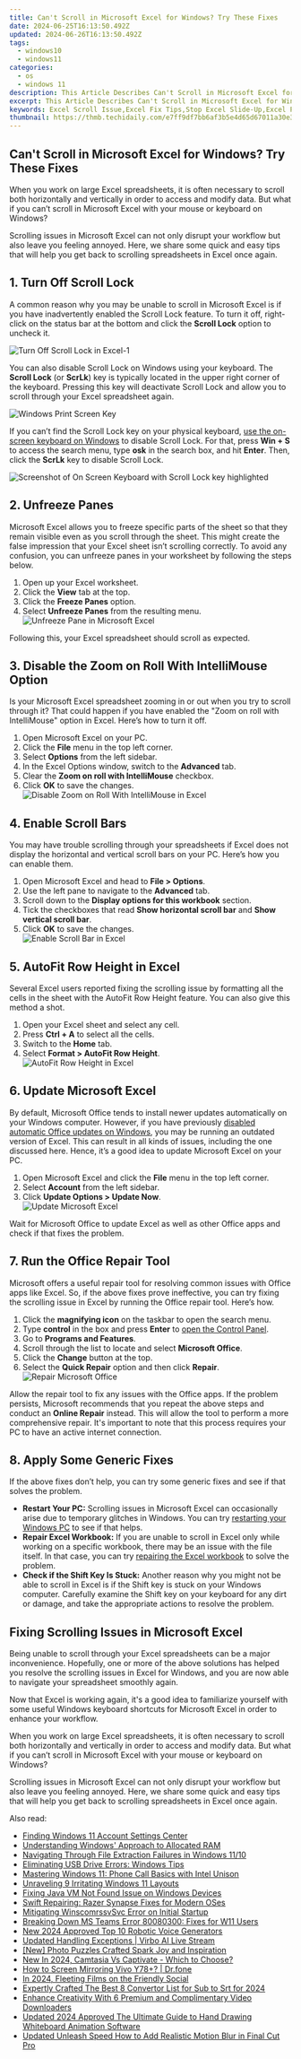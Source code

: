 ```yaml
---
title: Can't Scroll in Microsoft Excel for Windows? Try These Fixes
date: 2024-06-25T16:13:50.492Z
updated: 2024-06-26T16:13:50.492Z
tags:
  - windows10
  - windows11
categories:
  - os
  - windows 11
description: This Article Describes Can't Scroll in Microsoft Excel for Windows? Try These Fixes
excerpt: This Article Describes Can't Scroll in Microsoft Excel for Windows? Try These Fixes
keywords: Excel Scroll Issue,Excel Fix Tips,Stop Excel Slide-Up,Excel Page Navigation,Excel Scroll Bar,Fix Excel Scroll,Excel Scroll Troubleshoot
thumbnail: https://thmb.techidaily.com/e7ff9df7bb6af3b5e4d65d67011a30e37297e02c3911882325d80adc38323e6c.jpg
---
```


## Can't Scroll in Microsoft Excel for Windows? Try These Fixes

 When you work on large Excel spreadsheets, it is often necessary to scroll both horizontally and vertically in order to access and modify data. But what if you can’t scroll in Microsoft Excel with your mouse or keyboard on Windows?

 Scrolling issues in Microsoft Excel can not only disrupt your workflow but also leave you feeling annoyed. Here, we share some quick and easy tips that will help you get back to scrolling spreadsheets in Excel once again.

## 1\. Turn Off Scroll Lock

 A common reason why you may be unable to scroll in Microsoft Excel is if you have inadvertently enabled the Scroll Lock feature. To turn it off, right-click on the status bar at the bottom and click the **Scroll Lock** option to uncheck it.

![Turn Off Scroll Lock in Excel-1](https://static1.makeuseofimages.com/wordpress/wp-content/uploads/2023/07/turn-off-scroll-lock-in-excel-1.jpg)

 You can also disable Scroll Lock on Windows using your keyboard. The **Scroll Lock** (or **ScrLk**) key is typically located in the upper right corner of the keyboard. Pressing this key will deactivate Scroll Lock and allow you to scroll through your Excel spreadsheet again.

![Windows Print Screen Key](https://static1.makeuseofimages.com/wordpress/wp-content/uploads/2023/07/windows-print-screen-key.jpg)

 If you can’t find the Scroll Lock key on your physical keyboard, [use the on-screen keyboard on Windows](https://www.makeuseof.com/windows-10-on-screen-keyboard-type-smarter/) to disable Scroll Lock. For that, press **Win + S** to access the search menu, type **osk** in the search box, and hit **Enter**. Then, click the **ScrLk** key to disable Scroll Lock.

![Screenshot of On Screen Keyboard with Scroll Lock key highlighted](https://static1.makeuseofimages.com/wordpress/wp-content/uploads/2022/04/scrlk.JPG)

## 2\. Unfreeze Panes

 Microsoft Excel allows you to freeze specific parts of the sheet so that they remain visible even as you scroll through the sheet. This might create the false impression that your Excel sheet isn’t scrolling correctly. To avoid any confusion, you can unfreeze panes in your worksheet by following the steps below.

1. Open up your Excel worksheet.
2. Click the **View** tab at the top.
3. Click the **Freeze Panes** option.
4. Select **Unfreeze Panes** from the resulting menu.  
![Unfreeze Pane in Microsoft Excel](https://static1.makeuseofimages.com/wordpress/wp-content/uploads/2023/07/unfreeze-pane-in-microsoft-excel.jpg)

 Following this, your Excel spreadsheet should scroll as expected.

## 3\. Disable the Zoom on Roll With IntelliMouse Option

 Is your Microsoft Excel spreadsheet zooming in or out when you try to scroll through it? That could happen if you have enabled the "Zoom on roll with IntelliMouse" option in Excel. Here’s how to turn it off.

1. Open Microsoft Excel on your PC.
2. Click the **File** menu in the top left corner.
3. Select **Options** from the left sidebar.
4. In the Excel Options window, switch to the **Advanced** tab.
5. Clear the **Zoom on roll with IntelliMouse** checkbox.
6. Click **OK** to save the changes.  
![Disable Zoom on Roll With IntelliMouse in Excel](https://static1.makeuseofimages.com/wordpress/wp-content/uploads/2023/07/disable-zoom-on-roll-with-intellimouse-in-excel.jpg)

## 4\. Enable Scroll Bars

 You may have trouble scrolling through your spreadsheets if Excel does not display the horizontal and vertical scroll bars on your PC. Here’s how you can enable them.

1. Open Microsoft Excel and head to **File > Options**.
2. Use the left pane to navigate to the **Advanced** tab.
3. Scroll down to the **Display options for this workbook** section.
4. Tick the checkboxes that read **Show horizontal scroll bar** and **Show vertical scroll bar**.
5. Click **OK** to save the changes.  
![Enable Scroll Bar in Excel](https://static1.makeuseofimages.com/wordpress/wp-content/uploads/2023/07/enable-scroll-bar-in-excel.jpg)

## 5\. AutoFit Row Height in Excel

 Several Excel users reported fixing the scrolling issue by formatting all the cells in the sheet with the AutoFit Row Height feature. You can also give this method a shot.

1. Open your Excel sheet and select any cell.
2. Press **Ctrl + A** to select all the cells.
3. Switch to the **Home** tab.
4. Select **Format > AutoFit Row Height**.  
![AutoFit Row Height in Excel](https://static1.makeuseofimages.com/wordpress/wp-content/uploads/2023/07/autofit-row-height-in-excel.jpg)

## 6\. Update Microsoft Excel

 By default, Microsoft Office tends to install newer updates automatically on your Windows computer. However, if you have previously [disabled automatic Office updates on Windows](https://www.makeuseof.com/windows-stop-automatic-office-updates/), you may be running an outdated version of Excel. This can result in all kinds of issues, including the one discussed here. Hence, it’s a good idea to update Microsoft Excel on your PC.

1. Open Microsoft Excel and click the **File** menu in the top left corner.
2. Select **Account** from the left sidebar.
3. Click **Update Options > Update Now**.  
![Update Microsoft Excel](https://static1.makeuseofimages.com/wordpress/wp-content/uploads/2023/07/update-microsoft-excel.jpg)

 Wait for Microsoft Office to update Excel as well as other Office apps and check if that fixes the problem.

## 7\. Run the Office Repair Tool

 Microsoft offers a useful repair tool for resolving common issues with Office apps like Excel. So, if the above fixes prove ineffective, you can try fixing the scrolling issue in Excel by running the Office repair tool. Here’s how.

1. Click the **magnifying icon** on the taskbar to open the search menu.
2. Type **control** in the box and press **Enter** to [open the Control Panel](https://www.makeuseof.com/windows-open-control-panel/).
3. Go to **Programs and Features**.
4. Scroll through the list to locate and select **Microsoft Office**.
5. Click the **Change** button at the top.
6. Select the **Quick Repair** option and then click **Repair**.  
![Repair Microsoft Office](https://static1.makeuseofimages.com/wordpress/wp-content/uploads/2023/02/repair-microsoft-office.jpg)

 Allow the repair tool to fix any issues with the Office apps. If the problem persists, Microsoft recommends that you repeat the above steps and conduct an **Online Repair** instead. This will allow the tool to perform a more comprehensive repair. It's important to note that this process requires your PC to have an active internet connection.

## 8\. Apply Some Generic Fixes

 If the above fixes don’t help, you can try some generic fixes and see if that solves the problem.

* **Restart Your PC:** Scrolling issues in Microsoft Excel can occasionally arise due to temporary glitches in Windows. You can try [restarting your Windows PC](https://www.makeuseof.com/windows-restart-methods/) to see if that helps.
* **Repair Excel Workbook:** If you are unable to scroll in Excel only while working on a specific workbook, there may be an issue with the file itself. In that case, you can try [repairing the Excel workbook](https://www.makeuseof.com/repair-courrpted-excel-workbook/) to solve the problem.
* **Check if the Shift Key Is Stuck:** Another reason why you might not be able to scroll in Excel is if the Shift key is stuck on your Windows computer. Carefully examine the Shift key on your keyboard for any dirt or damage, and take the appropriate actions to resolve the problem.

## Fixing Scrolling Issues in Microsoft Excel

 Being unable to scroll through your Excel spreadsheets can be a major inconvenience. Hopefully, one or more of the above solutions has helped you resolve the scrolling issues in Excel for Windows, and you are now able to navigate your spreadsheet smoothly again.

 Now that Excel is working again, it's a good idea to familiarize yourself with some useful Windows keyboard shortcuts for Microsoft Excel in order to enhance your workflow.

 When you work on large Excel spreadsheets, it is often necessary to scroll both horizontally and vertically in order to access and modify data. But what if you can’t scroll in Microsoft Excel with your mouse or keyboard on Windows?

 Scrolling issues in Microsoft Excel can not only disrupt your workflow but also leave you feeling annoyed. Here, we share some quick and easy tips that will help you get back to scrolling spreadsheets in Excel once again.

<span class="atpl-alsoreadstyle">Also read:</span>
<div><ul>
<li><a href="https://win11-tips.techidaily.com/finding-windows-11-account-settings-center/"><u>Finding Windows 11 Account Settings Center</u></a></li>
<li><a href="https://win11-tips.techidaily.com/understanding-windows-approach-to-allocated-ram/"><u>Understanding Windows' Approach to Allocated RAM</u></a></li>
<li><a href="https://win11-tips.techidaily.com/navigating-through-file-extraction-failures-in-windows-1110/"><u>Navigating Through File Extraction Failures in Windows 11/10</u></a></li>
<li><a href="https://win11-tips.techidaily.com/eliminating-usb-drive-errors-windows-tips/"><u>Eliminating USB Drive Errors: Windows Tips</u></a></li>
<li><a href="https://win11-tips.techidaily.com/mastering-windows-11-phone-call-basics-with-intel-unison/"><u>Mastering Windows 11: Phone Call Basics with Intel Unison</u></a></li>
<li><a href="https://win11-tips.techidaily.com/unraveling-9-irritating-windows-11-layouts/"><u>Unraveling 9 Irritating Windows 11 Layouts</u></a></li>
<li><a href="https://win11-tips.techidaily.com/fixing-java-vm-not-found-issue-on-windows-devices/"><u>Fixing Java VM Not Found Issue on Windows Devices</u></a></li>
<li><a href="https://win11-tips.techidaily.com/swift-repairing-razer-synapse-fixes-for-modern-oses/"><u>Swift Repairing: Razer Synapse Fixes for Modern OSes</u></a></li>
<li><a href="https://win11-tips.techidaily.com/mitigating-winscomrssvsvc-error-on-initial-startup/"><u>Mitigating WinscomrssvSvc Error on Initial Startup</u></a></li>
<li><a href="https://win11-tips.techidaily.com/breaking-down-ms-teams-error-80080300-fixes-for-w11-users/"><u>Breaking Down MS Teams Error 80080300: Fixes for W11 Users</u></a></li>
<li><a href="https://ai-voice.techidaily.com/new-2024-approved-top-10-robotic-voice-generators/"><u>New 2024 Approved Top 10 Robotic Voice Generators</u></a></li>
<li><a href="https://ai-voice-clone.techidaily.com/updated-handling-exceptions-virbo-ai-live-stream/"><u>Updated Handling Exceptions | Virbo AI Live Stream</u></a></li>
<li><a href="https://extra-support.techidaily.com/new-photo-puzzles-crafted-spark-joy-and-inspiration/"><u>[New] Photo Puzzles Crafted  Spark Joy and Inspiration</u></a></li>
<li><a href="https://ai-video-editing.techidaily.com/new-in-2024-camtasia-vs-captivate-which-to-choose/"><u>New In 2024, Camtasia Vs Captivate - Which to Choose?</u></a></li>
<li><a href="https://screen-mirror.techidaily.com/how-to-screen-mirroring-vivo-y78plus-drfone-by-drfone-android/"><u>How to Screen Mirroring Vivo Y78+? | Dr.fone</u></a></li>
<li><a href="https://facebook-video-recording.techidaily.com/in-2024-fleeting-films-on-the-friendly-social/"><u>In 2024, Fleeting Films on the Friendly Social</u></a></li>
<li><a href="https://some-knowledge.techidaily.com/expertly-crafted-the-best-8-convertor-list-for-sub-to-srt-for-2024/"><u>Expertly Crafted  The Best 8 Convertor List for Sub to Srt for 2024</u></a></li>
<li><a href="https://youtube-videos.techidaily.com/enhance-creativity-with-6-premium-and-complimentary-video-downloaders/"><u>Enhance Creativity With 6 Premium and Complimentary Video Downloaders</u></a></li>
<li><a href="https://video-creation-software.techidaily.com/updated-2024-approved-the-ultimate-guide-to-hand-drawing-whiteboard-animation-software/"><u>Updated 2024 Approved The Ultimate Guide to Hand Drawing Whiteboard Animation Software</u></a></li>
<li><a href="https://ai-video-tools.techidaily.com/updated-unleash-speed-how-to-add-realistic-motion-blur-in-final-cut-pro/"><u>Updated Unleash Speed How to Add Realistic Motion Blur in Final Cut Pro</u></a></li>
</ul></div>

<ins class="adsbygoogle"
      style="display:block"
      data-ad-client="ca-pub-7571918770474297"
      data-ad-slot="8358498916"
      data-ad-format="auto"
      data-full-width-responsive="true"></ins>